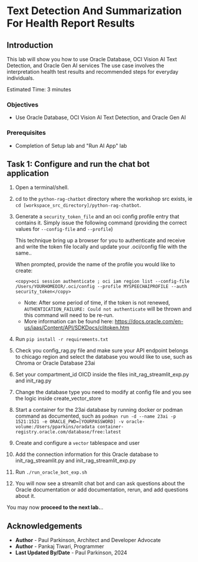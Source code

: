 # Text Detection And Summarization For Health Report Results

## Introduction

This lab will show you how to use Oracle Database, OCI Vision AI Text Detection, and Oracle Gen AI services
The use case involves the interpretation health test results and recommended steps for everyday individuals.

Estimated Time:  3 minutes


### Objectives

-   Use Oracle Database, OCI Vision AI Text Detection, and Oracle Gen AI

### Prerequisites

- Completion of Setup lab and "Run AI App" lab

## Task 1: Configure and run the chat bot application

   1. Open a terminal/shell.

   2. cd to the `python-rag-chatbot` directory where the workshop src exists, ie `cd [workspace_src_directory]/python-rag-chatbot`.

   3. Generate a `security_token_file` and an oci config profile entry that contains it.
      Simply issue the following command (providing the correct values for `--config-file` and `--profile`)

      This technique bring up a browser for you to authenticate and receive and write the token file locally and update your .oci/config file with the same..

      When  prompted, provide the name of the profile you would like to create:

       ```text
       <copy>oci session authenticate ; oci iam region list --config-file /Users/YOURHOMEDIR/.oci/config --profile MYSPEECHAIPROFILE --auth security_token</copy>
       ```

      * Note: After some period of time, if the token is not renewed, `AUTHENTICATION_FAILURE: Could not authenticate` will be thrown and this command will need to be re-run.
      * More information can be found here: https://docs.oracle.com/en-us/iaas/Content/API/SDKDocs/clitoken.htm

   4. Run `pip install -r requirements.txt`
   
   5. Check you config_rag.py file and make sure your API endpoint belongs to chicago region and select the database you would like to use, such as Chroma or Oracle Database 23ai

   6. Set your compartment_id OICD inside the files init_rag_streamlit_exp.py and init_rag.py 
   
   7. Change the database type you need to modify at config file and you see the logic inside create_vector_store
   
   8. Start a container for the 23ai database by running docker or podman command as documented, such as `podman run -d --name 23ai -p 1521:1521 -e ORACLE_PWD=[YOURPASSWORD] -v oracle-volume:/Users/pparkins/oradata container-registry.oracle.com/database/free:latest`

   9. Create and configure a `vector` tablespace and user
   
   10. Add the connection information for this Oracle database to init_rag_streamlit.py and init_rag_streamlit_exp.py
   
   11. Run `./run_oracle_bot_exp.sh`

   12.  You will now see a streamlit chat bot and can ask questions about the Oracle documentation or add documentation, rerun, and add questions about it.


You may now **proceed to the next lab.**..

## Acknowledgements

* **Author** - Paul Parkinson, Architect and Developer Advocate
* **Author** - Pankaj Tiwari, Programmer 
* **Last Updated By/Date** - Paul Parkinson, 2024

